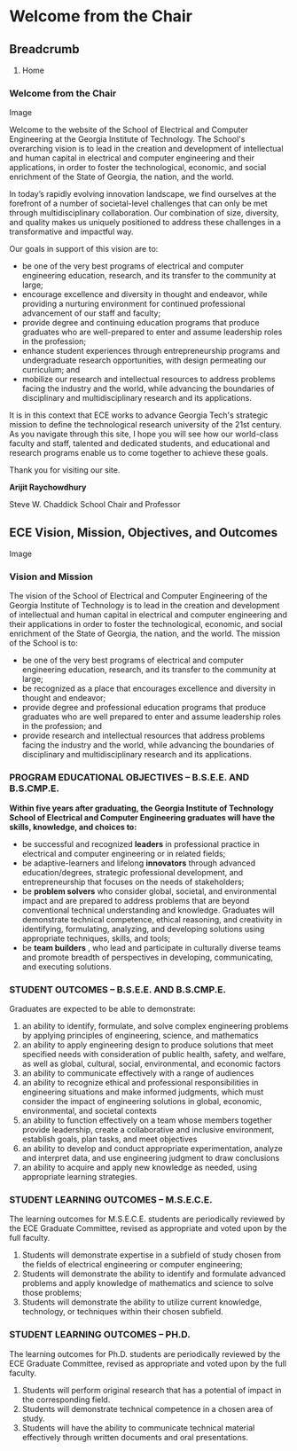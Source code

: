 #  Welcome from the Chair

## Breadcrumb

  1. Home

### Welcome from the Chair

Image



Welcome to the website of the School of Electrical and Computer Engineering at
the Georgia Institute of Technology. The School's overarching vision is to
lead in the creation and development of intellectual and human capital in
electrical and computer engineering and their applications, in order to foster
the technological, economic, and social enrichment of the State of Georgia,
the nation, and the world.

In today’s rapidly evolving innovation landscape, we find ourselves at the
forefront of a number of societal-level challenges that can only be met
through multidisciplinary collaboration. Our combination of size, diversity,
and quality makes us uniquely positioned to address these challenges in a
transformative and impactful way.

Our goals in support of this vision are to:

  * be one of the very best programs of electrical and computer engineering education, research, and its transfer to the community at large;
  * encourage excellence and diversity in thought and endeavor, while providing a nurturing environment for continued professional advancement of our staff and faculty;
  * provide degree and continuing education programs that produce graduates who are well-prepared to enter and assume leadership roles in the profession;
  * enhance student experiences through entrepreneurship programs and undergraduate research opportunities, with design permeating our curriculum; and  
  * mobilize our research and intellectual resources to address problems facing the industry and the world, while advancing the boundaries of disciplinary and multidisciplinary research and its applications.

It is in this context that ECE works to advance Georgia Tech's strategic
mission to define the technological research university of the 21st century.
As you navigate through this site, I hope you will see how our world-class
faculty and staff, talented and dedicated students, and educational and
research programs enable us to come together to achieve these goals.

Thank you for visiting our site.

**Arijit Raychowdhury**  
  
Steve W. Chaddick School Chair and Professor

## ECE Vision, Mission, Objectives, and Outcomes

Image

### Vision and Mission

The vision of the School of Electrical and Computer Engineering of the Georgia
Institute of Technology is to lead in the creation and development of
intellectual and human capital in electrical and computer engineering and
their applications in order to foster the technological, economic, and social
enrichment of the State of Georgia, the nation, and the world. The mission of
the School is to:

  * be one of the very best programs of electrical and computer engineering education, research, and its transfer to the community at large;
  * be recognized as a place that encourages excellence and diversity in thought and endeavor;
  * provide degree and professional education programs that produce graduates who are well prepared to enter and assume leadership roles in the profession; and
  * provide research and intellectual resources that address problems facing the industry and the world, while advancing the boundaries of disciplinary and multidisciplinary research and its applications.

### PROGRAM EDUCATIONAL OBJECTIVES – B.S.E.E. AND B.S.CMP.E.

**Within five years after graduating, the Georgia Institute of Technology
School of Electrical and Computer Engineering graduates will have the skills,
knowledge, and choices to:**

  * be successful and recognized **leaders**  in professional practice in electrical and computer engineering or in related fields;
  * be adaptive-learners and lifelong **innovators**  through advanced education/degrees, strategic professional development, and entrepreneurship that focuses on the needs of stakeholders;
  * be **problem solvers**  who consider global, societal, and environmental impact and are prepared to address problems that are beyond conventional technical understanding and knowledge. Graduates will demonstrate technical competence, ethical reasoning, and creativity in identifying, formulating, analyzing, and developing solutions using appropriate techniques, skills, and tools;
  * be **team builders** , who lead and participate in culturally diverse teams and promote breadth of perspectives in developing, communicating, and executing solutions.

### STUDENT OUTCOMES – B.S.E.E. AND B.S.CMP.E.

Graduates are expected to be able to demonstrate:

  1. an ability to identify, formulate, and solve complex engineering problems by applying principles of engineering, science, and mathematics
  2. an ability to apply engineering design to produce solutions that meet specified needs with consideration of public health, safety, and welfare, as well as global, cultural, social, environmental, and economic factors
  3. an ability to communicate effectively with a range of audiences
  4. an ability to recognize ethical and professional responsibilities in engineering situations and make informed judgments, which must consider the impact of engineering solutions in global, economic, environmental, and societal contexts
  5. an ability to function effectively on a team whose members together provide leadership, create a collaborative and inclusive environment, establish goals, plan tasks, and meet objectives
  6. an ability to develop and conduct appropriate experimentation, analyze and interpret data, and use engineering judgment to draw conclusions
  7. an ability to acquire and apply new knowledge as needed, using appropriate learning strategies.

### STUDENT LEARNING OUTCOMES – M.S.E.C.E.

The learning outcomes for M.S.E.C.E. students are periodically reviewed by the
ECE Graduate Committee, revised as appropriate and voted upon by the full
faculty.

  1. Students will demonstrate expertise in a subfield of study chosen from the fields of electrical engineering or computer engineering;
  2. Students will demonstrate the ability to identify and formulate advanced problems and apply knowledge of mathematics and science to solve those problems;
  3. Students will demonstrate the ability to utilize current knowledge, technology, or techniques within their chosen subfield.

### STUDENT LEARNING OUTCOMES – PH.D.

The learning outcomes for Ph.D. students are periodically reviewed by the ECE
Graduate Committee, revised as appropriate and voted upon by the full faculty.

  1. Students will perform original research that has a potential of impact in the corresponding field.
  2. Students will demonstrate technical competence in a chosen area of study.
  3. Students will have the ability to communicate technical material effectively through written documents and oral presentations.

